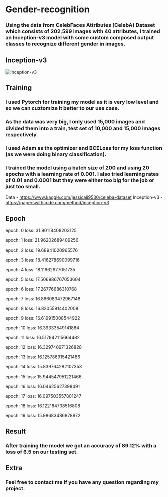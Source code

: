 # Gender-recognition

### Using the data from **CelebFaces Attributes (CelebA) Dataset** which consists of 202,599 images with 40 attributes, I trained an **Inception-v3** model with some custom composed output classes to recognize different gender in images.

## Inception-v3

![inception-v3](https://user-images.githubusercontent.com/27720480/136644979-7acad130-2bd9-4a28-a5bd-94026f4fd4e2.jpg)


## Training
### I used Pytorch for training my model as it is very low level and so we can cuztomize it better to our use case.
### As the data was very big, I only used 15,000 images and divided them into a train, test set of 10,000 and 15,000 images respectively.
### I used Adam as the optimizer and BCELoss for my loss function (as we were doing binary classification).

### I trained the model using a batch size of 200 and using 20 epochs with a learning rate of 0.001. I also tried learning rates of 0.01 and 0.0001 but they were either too big for the job or just too small. 

Data - https://www.kaggle.com/jessicali9530/celeba-dataset
Inception-v3 - https://paperswithcode.com/method/inception-v3

## Epoch
epoch:  0  loss:  31.90118408203125

epoch:  1  loss:  21.96202689409256

epoch:  2  loss:  19.68941020965576

epoch:  3  loss:  18.416278690099716

epoch:  4  loss:  18.11962977051735

epoch:  5  loss:  17.506986767053604

epoch:  6  loss:  17.26776686310768

epoch:  7  loss:  16.866083472967148

epoch:  8  loss:  16.82055914402008

epoch:  9  loss:  16.619915008544922

epoch:  10  loss:  16.39333549141884

epoch:  11  loss:  16.517942115664482

epoch:  12  loss:  16.329740971326828

epoch:  13  loss:  16.125786915421486

epoch:  14  loss:  15.839764282107353

epoch:  15  loss:  15.944547951221466

epoch:  16  loss:  16.04625627398491

epoch:  17  loss:  16.097503557801247

epoch:  18  loss:  16.122184738516808

epoch:  19  loss:  15.98683486878872


## Result
### After training the model we got an accuracy of 89.12% with a loss of 6.5 on our testing set.

## Extra
### Feel free to contact me if you have any question regarding my project.
